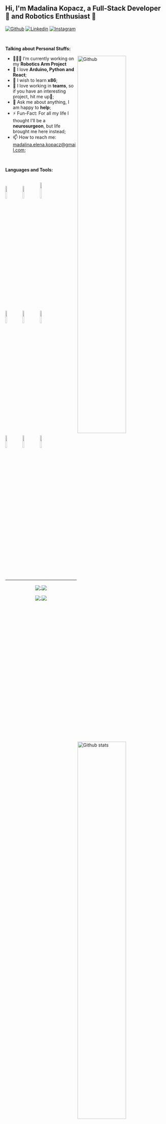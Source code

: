 <!-- Your title -->
## Hi, I'm Madalina Kopacz, a Full-Stack Developer 🚀 and Robotics Enthusiast 🤖

<!-- Your badges
You can use the website to generate badges: https://shields.io/
-->

[![Github](https://img.shields.io/badge/-Github-000?style=flat&logo=Github&logoColor=white)](https://github.com/MadalinaKopacz/)
[![Linkedin](https://img.shields.io/badge/-LinkedIn-blue?style=flat&logo=Linkedin&logoColor=white)](https://www.linkedin.com/in/madalina-kopacz/)
[![Instagram](https://img.shields.io/badge/-Instagram-c13584?style=flat&labelColor=c13584&logo=instagram&logoColor=white)](https://www.instagram.com/mada.kopacz/)

&nbsp;

<!-- Talking about you -->
**Talking about Personal Stuffs:**

<!-- Any image aligned to the right. Beware the width -->
<img width="55%" align="right" alt="Github" src="https://raw.githubusercontent.com/onimur/.github/master/.resources/git-header.svg" />

- 👨🏽‍💻 I’m currently working on my **Robotics Arm Project**
- 🐍 I love **Arduino, Python and React**;
- 🌱 I wish to learn **x86**;
- 👯 I love working in **teams**, so if you have an interesting project, hit me up🤝;
- 💬 Ask me about anything, I am happy to **help**;
- ⚡️ Fun-Fact: For all my life I thought I'll be a **neurosurgeon**, but life brought me here instead;
- 📫 How to reach me: madalina.elena.kopacz@gmail.com;

<br/>

**Languages and Tools:** 

<p>
  <a  href="https://github.com/MadalinaKopacz/">
    <img width="55%" align="right" alt="Github stats" src="https://github-readme-stats.vercel.app/api?username=MadalinaKopacz&show_icons=true&hide_border=true" />
  </a>
  <br />
  <code><img width="10%" src="https://www.vectorlogo.zone/logos/arduino/arduino-ar21.svg"></code>
  <code><img width="10%" src="https://www.vectorlogo.zone/logos/python/python-ar21.svg"></code>
  <code><img width="10%" height="50" src="https://github.com/isocpp/logos/blob/master/cpp_logo.svg"></code>
  <br />
  <code><img width="10%" src="https://www.vectorlogo.zone/logos/javascript/javascript-ar21.svg"></code>
  <code><img width="10%" src="https://www.vectorlogo.zone/logos/typescriptlang/typescriptlang-ar21.svg"></code>
  <code><img width="10%" src="https://www.vectorlogo.zone/logos/reactjs/reactjs-ar21.svg"></code>
  <br />
  <code><img width="10%" src="https://www.vectorlogo.zone/logos/mysql/mysql-ar21.svg"></code>
  <code><img width="10%" src="https://www.vectorlogo.zone/logos/sqlite/sqlite-ar21.svg"></code>
  <code><img width="10%" src="https://www.vectorlogo.zone/logos/git-scm/git-scm-ar21.svg"></code>
  <br />
</p>
<br />
<br />
  
---

<!-- Its main projects -->
<p align="center">
  <a href="https://github.com/MadalinaKopacz/Arduino-Snake-Game">
    <img align="center" src="https://github-readme-stats.vercel.app/api/pin/?username=MadalinaKopacz&repo=Arduino-Snake-Game" />
  </a>
  <a href="https://github.com/MadalinaKopacz/LineFollower">
    <img align="center" src="https://github-readme-stats.vercel.app/api/pin/?username=MadalinaKopacz&repo=LineFollower" />
  </a>
</p>

<p align="center">
  <a href="https://github.com/MadalinaKopacz/Recipedia">
    <img align="center" src="https://github-readme-stats.vercel.app/api/pin/?username=MadalinaKopacz&repo=Recipedia" />
  </a>
  <a href="https://github.com/MadalinaKopacz/Bucharest-Frenzy-Game">
    <img align="center" src="https://github-readme-stats.vercel.app/api/pin/?username=MadalinaKopacz&repo=Bucharest-Frenzy-Game" />
  </a>
</p>

<!-- This readme was created by Murillo Comino - https://github.com/onimur -->
